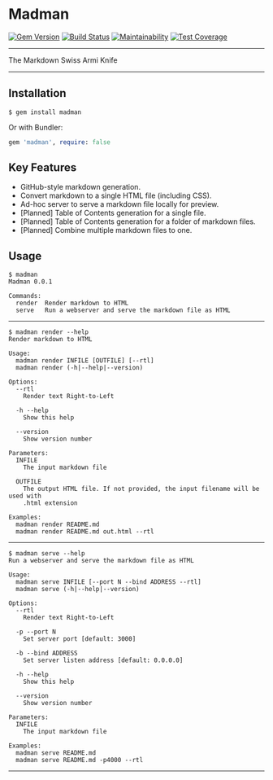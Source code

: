 Madman
==================================================

[![Gem Version](https://badge.fury.io/rb/madman.svg)](https://badge.fury.io/rb/madman)
[![Build Status](https://travis-ci.com/DannyBen/madman.svg?branch=master)](https://travis-ci.com/DannyBen/madman)
[![Maintainability](https://api.codeclimate.com/v1/badges/506449ea988f5518425d/maintainability)](https://codeclimate.com/github/DannyBen/madman/maintainability)
[![Test Coverage](https://api.codeclimate.com/v1/badges/506449ea988f5518425d/test_coverage)](https://codeclimate.com/github/DannyBen/madman/test_coverage)


---

The Markdown Swiss Armi Knife

---

Installation
--------------------------------------------------

```
$ gem install madman
```

Or with Bundler:

```ruby
gem 'madman', require: false
```



Key Features
--------------------------------------------------

- GitHub-style markdown generation.
- Convert markdown to a single HTML file (including CSS).
- Ad-hoc server to serve a markdown file locally for preview.
- [Planned] Table of Contents generation for a single file.
- [Planned] Table of Contents generation for a folder of markdown files.
- [Planned] Combine multiple markdown files to one.



Usage
--------------------------------------------------

<!-- usage -->
```
$ madman
Madman 0.0.1

Commands:
  render  Render markdown to HTML
  serve   Run a webserver and serve the markdown file as HTML

```
---

```
$ madman render --help
Render markdown to HTML

Usage:
  madman render INFILE [OUTFILE] [--rtl]
  madman render (-h|--help|--version)

Options:
  --rtl
    Render text Right-to-Left

  -h --help
    Show this help

  --version
    Show version number

Parameters:
  INFILE
    The input markdown file

  OUTFILE
    The output HTML file. If not provided, the input filename will be used with
    .html extension

Examples:
  madman render README.md
  madman render README.md out.html --rtl

```
---

```
$ madman serve --help
Run a webserver and serve the markdown file as HTML

Usage:
  madman serve INFILE [--port N --bind ADDRESS --rtl]
  madman serve (-h|--help|--version)

Options:
  --rtl
    Render text Right-to-Left

  -p --port N
    Set server port [default: 3000]

  -b --bind ADDRESS
    Set server listen address [default: 0.0.0.0]

  -h --help
    Show this help

  --version
    Show version number

Parameters:
  INFILE
    The input markdown file

Examples:
  madman serve README.md
  madman serve README.md -p4000 --rtl

```
---

<!-- usage -->